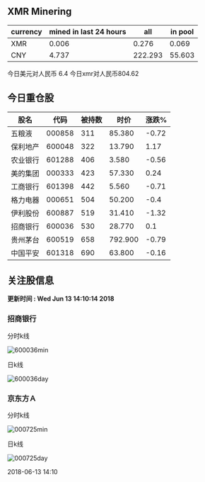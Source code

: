 ## XMR Minering

|currency|mined in last 24 hours|all|in pool|
|---|---|---|---|
|XMR|0.006|0.276|0.069|
|CNY|4.737|222.293|55.603|

今日美元对人民币 6.4	今日xmr对人民币804.62


## 今日重仓股 

|股名|代码|被持数|时价|涨跌%|
|---|---|---|---|---|
|五粮液|000858|311|85.380|-0.72|
|保利地产|600048|322|13.790|1.17|
|农业银行|601288|406|3.580|-0.56|
|美的集团|000333|423|57.330|0.24|
|工商银行|601398|442|5.560|-0.71|
|格力电器|000651|504|50.200|-0.4|
|伊利股份|600887|519|31.410|-1.32|
|招商银行|600036|530|28.770|0.1|
|贵州茅台|600519|658|792.900|-0.79|
|中国平安|601318|690|63.800|-0.16|

## 关注股信息
**更新时间 : Wed Jun 13 14:10:14 2018**
### 招商银行 
分时k线

![600036min](http://image.sinajs.cn/newchart/min/n/sh600036.gif)

日k线

![600036day](http://image.sinajs.cn/newchart/daily/n/sh600036.gif)

### 京东方Ａ 
分时k线

![000725min](http://image.sinajs.cn/newchart/min/n/sz000725.gif)

日k线

![000725day](http://image.sinajs.cn/newchart/daily/n/sz000725.gif)

2018-06-13 14:10